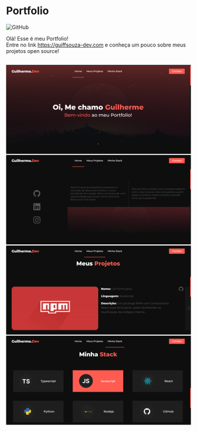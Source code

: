 # Portfolio

![GitHub](https://img.shields.io/github/license/thomasluizon/thomas-portfolio?color=purple&logo=github)

Olá! Esse é meu Portfolio! <br/>
Entre no link <https://guiffsouza-dev.com> e conheça um pouco sobre meus projetos open source!<br/>

##

![Home](./assets/1.jpg)
![Sobre](./assets/2.jpg)
![Projetos](./assets/3.jpg)
![Stack](./assets/4.jpg)
